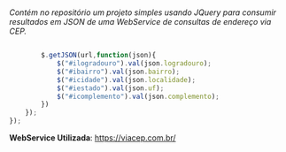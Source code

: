 # 
<i>Contém no repositório um projeto simples usando JQuery para consumir resultados em JSON de uma WebService de consultas de endereço via CEP.</i>

```JavaScript

        $.getJSON(url,function(json){
            $("#ilogradouro").val(json.logradouro);
            $("#ibairro").val(json.bairro);
            $("#icidade").val(json.localidade);
            $("#iestado").val(json.uf);
            $("#icomplemento").val(json.complemento); 
        })
    });
});
```
**WebService Utilizada**: https://viacep.com.br/



